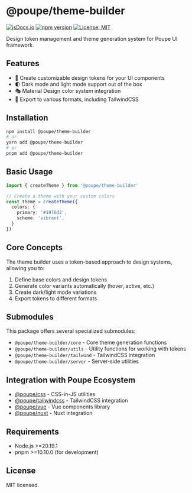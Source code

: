 # @poupe/theme-builder

[![jsDocs.io](https://img.shields.io/badge/jsDocs.io-reference-blue)](https://www.jsdocs.io/package/@poupe/theme-builder)
[![npm version](https://img.shields.io/npm/v/@poupe/theme-builder.svg)](https://www.npmjs.com/package/@poupe/theme-builder)
[![License: MIT](https://img.shields.io/badge/License-MIT-blue.svg)](../../LICENCE.txt)

Design token management and theme generation system for Poupe UI framework.

## Features

- 🎨 Create customizable design tokens for your UI components
- 🌓 Dark mode and light mode support out of the box
- 🎭 Material Design color system integration
- 🧩 Export to various formats, including TailwindCSS

## Installation

```bash
npm install @poupe/theme-builder
# or
yarn add @poupe/theme-builder
# or
pnpm add @poupe/theme-builder
```

## Basic Usage

```typescript
import { createTheme } from '@poupe/theme-builder'

// Create a theme with your custom colors
const theme = createTheme({
  colors: {
    primary: '#1976d2',
    scheme: 'vibrant',
  }
})
```

## Core Concepts

The theme builder uses a token-based approach to design systems, allowing you to:

1. Define base colors and design tokens
2. Generate color variants automatically (hover, active, etc.)
3. Create dark/light mode variations
4. Export tokens to different formats

## Submodules

This package offers several specialized submodules:

- `@poupe/theme-builder/core` - Core theme generation functions
- `@poupe/theme-builder/utils` - Utility functions for working with tokens
- `@poupe/theme-builder/tailwind` - TailwindCSS integration
- `@poupe/theme-builder/server` - Server-side utilities

## Integration with Poupe Ecosystem

- [@poupe/css](../@poupe-css) - CSS-in-JS utilities
- [@poupe/tailwindcss](../@poupe-tailwindcss) - TailwindCSS integration
- [@poupe/vue](../@poupe-vue) - Vue components library
- [@poupe/nuxt](../@poupe-nuxt) - Nuxt integration

## Requirements

- Node.js >=20.19.1
- pnpm >=10.10.0 (for development)

## License

MIT licensed.
